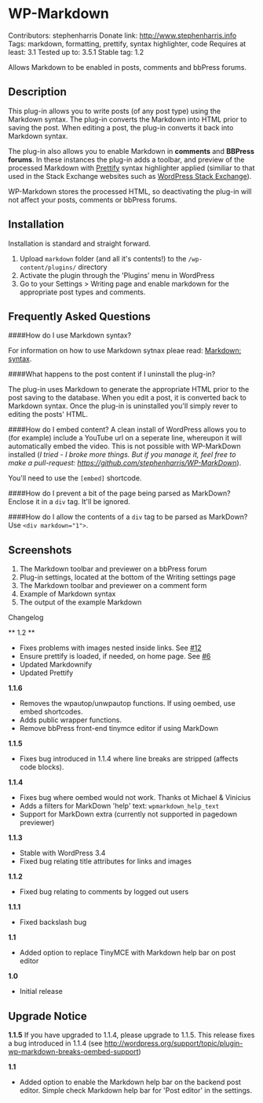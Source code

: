 WP-Markdown
=
Contributors: stephenharris
Donate link: http://www.stephenharris.info
Tags: markdown, formatting, prettify, syntax highlighter, code
Requires at least: 3.1
Tested up to: 3.5.1
Stable tag: 1.2

Allows Markdown to be enabled in posts, comments and bbPress forums. 


Description
-
This plug-in allows you to write posts (of any post type) using the Markdown syntax. The plug-in converts the Markdown into HTML prior to saving the post. When editing a post, the plug-in converts
it back into Markdown syntax. 

The plug-in also allows you to enable Markdown in **comments** and **BBPress forums**. In these instances the plug-in adds a toolbar, and preview of the processed Markdown with [Prettify](http://code.google.com/p/google-code-prettify/) syntax highlighter applied (similiar to that used in the Stack Exchange websites such as [WordPress Stack Exchange](http://wordpress.stackexchange.com/)).

WP-Markdown stores the processed HTML, so deactivating the plug-in will not affect your posts, comments or bbPress forums.


Installation
-
Installation is standard and straight forward. 

1. Upload `markdown` folder (and all it's contents!) to the `/wp-content/plugins/` directory
1. Activate the plugin through the 'Plugins' menu in WordPress
1. Go to your Settings > Writing page and enable markdown for the appropriate post types and comments.


Frequently Asked Questions
-
####How do I use Markdown syntax?

For information on how to use Markdown sytnax pleae read: [Markdown: syntax](http://daringfireball.net/projects/markdown/syntax).

####What happens to the post content if I uninstall the plug-in?

The plug-in uses Markdown to generate the appropriate HTML prior to the post saving to the database. When you edit a post, it is converted back to Markdown syntax. 
Once the plug-in is uninstalled you'll simply rever to editing the posts' HTML.

####How do I embed content?
A clean install of WordPress allows you to (for example) include a YouTube url on a seperate line, whereupon it will automatically embed the video. This is not possible with WP-MarkDown installed (*I tried - I broke more things. But if you manage it, feel free to make a pull-request: https://github.com/stephenharris/WP-MarkDown*). 

You'll need  to use the `[embed]` shortcode.

####How do I prevent a bit of the page being parsed as MarkDown?
Enclose it in a `div` tag. It'll be ignored.

####How do I allow the contents of a `div` tag to be parsed as MarkDown?
Use `<div markdown="1">`.


Screenshots
-

1. The Markdown toolbar and previewer on a bbPress forum
2. Plug-in settings, located at the bottom of the Writing settings page
3. The Markdown toolbar and previewer on a comment form
4. Example of Markdown syntax
5. The output of the example Markdown


Changelog

** 1.2 **

* Fixes problems with images nested inside links. See [#12](https://github.com/stephenharris/WP-MarkDown/issues/12)
* Ensure prettify is loaded, if needed, on home page. See [#6](https://github.com/stephenharris/WP-MarkDown/issues/6)
* Updated Markdownify
* Updated Prettify 


**1.1.6**

* Removes the wpautop/unwpautop functions. If using oembed, use embed shortcodes.
* Adds public wrapper functions.
* Remove bbPress front-end tinymce editor if using MarkDown


**1.1.5**

* Fixes bug introduced in 1.1.4 where line breaks are stripped (affects code blocks).


**1.1.4**

* Fixes bug where oembed would not work. Thanks ot Michael & Vinicius
* Adds a filters for MarkDown 'help' text: `wpmarkdown_help_text`
* Support for MarkDown extra (currently not supported in pagedown previewer)


**1.1.3**

* Stable with WordPress 3.4
* Fixed bug relating title attributes for links and images


**1.1.2**

* Fixed bug relating to comments by logged out users


**1.1.1**

* Fixed backslash bug


**1.1**

* Added option to replace TinyMCE with Markdown help bar on post editor


**1.0**

* Initial release




Upgrade Notice
-

**1.1.5**
If you have upgraded to 1.1.4, please upgrade to 1.1.5. This release fixes a bug introduced in 1.1.4 (see http://wordpress.org/support/topic/plugin-wp-markdown-breaks-oembed-support)

**1.1**
* Added option to enable  the Markdown help bar on the backend post editor. Simple check Markdown help bar for 'Post editor' in the settings.
